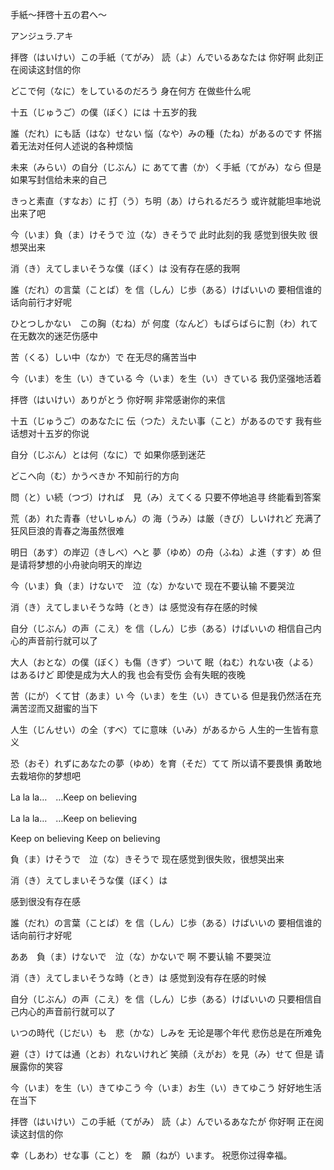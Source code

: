 手紙～拝啓十五の君へ～

アンジュラ.アキ


拝啓（はいけい）この手紙（てがみ）
読（よ）んでいるあなたは
你好啊 此刻正在阅读这封信的你

どこで何（なに）をしているのだろう
身在何方 在做些什么呢


十五（じゅうご）の僕（ぼく）には
十五岁的我

誰（だれ）にも話（はな）せない
悩（なや）みの種（たね）があるのです
怀揣着无法对任何人述说的各种烦恼


未来（みらい）の自分（じぶん）に
あてて書（か）く手紙（てがみ）なら
但是如果写封信给未来的自己

きっと素直（すなお）に
打（う）ち明（あ）けられるだろう
或许就能坦率地说出来了吧


今（いま）負（ま）けそうで 泣（な）きそうで
此时此刻的我 感觉到很失败 很想哭出来

消（き）えてしまいそうな僕（ぼく）は
没有存在感的我啊


誰（だれ）の言葉（ことば）を
信（しん）じ歩（ある）けばいいの
要相信谁的话向前行才好呢


ひとつしかない　この胸（むね）が
何度（なんど）もばらばらに割（わ）れて
在无数次的迷茫伤感中


苦（くる）しい中（なか）で
在无尽的痛苦当中

今（いま）を生（い）きている
今（いま）を生（い）きている
我仍坚强地活着


拝啓（はいけい）ありがとう
你好啊 非常感谢你的来信

十五（じゅうご）のあなたに
伝（つた）えたい事（こと）があるのです
我有些话想对十五岁的你说


自分（じぶん）とは何（なに）で
如果你感到迷茫

どこへ向（む）かうべきか
不知前行的方向

問（と）い続（つづ）ければ　見（み）えてくる
只要不停地追寻 终能看到答案


荒（あ）れた青春（せいしゅん）の
海（うみ）は厳（きび）しいけれど
充满了狂风巨浪的青春之海虽然很难

明日（あす）の岸辺（きしべ）へと
夢（ゆめ）の舟（ふね）よ進（すす）め
但是请将梦想的小舟驶向明天的岸边


今（いま）負（ま）けないで　泣（な）かないで
现在不要认输 不要哭泣

消（き）えてしまいそうな時（とき）は
感觉没有存在感的时候

自分（じぶん）の声（こえ）を
信（しん）じ歩（ある）けばいいの
相信自己内心的声音前行就可以了


大人（おとな）の僕（ぼく）も傷（きず）ついて
眠（ねむ）れない夜（よる）はあるけど
即使是成为大人的我 也会有受伤 会有失眠的夜晚


苦（にが）くて甘（あま）い
今（いま）を生（い）きている
但是我仍然活在充满苦涩而又甜蜜的当下


人生（じんせい）の全（すべ）てに意味（いみ）があるから
人生的一生皆有意义

恐（おそ）れずにあなたの夢（ゆめ）を育（そだ）てて
所以请不要畏惧 勇敢地去栽培你的梦想吧


La la la…　…Keep on believing

La la la…　…Keep on believing

Keep on believing Keep on believing


負（ま）けそうで　泣（な）きそうで
现在感觉到很失败，很想哭出来

消（き）えてしまいそうな僕（ぼく）は

感到很没有存在感

誰（だれ）の言葉（ことば）を
信（しん）じ歩（ある）けばいいの
要相信谁的话向前行才好呢


ああ　負（ま）けないで　泣（な）かないで
啊 不要认输 不要哭泣

消（き）えてしまいそうな時（とき）は
感觉到没有存在感的时候

自分（じぶん）の声（こえ）を
信（しん）じ歩（ある）けばいいの
只要相信自己内心的声音前行就可以了


いつの時代（じだい）も　悲（かな）しみを
无论是哪个年代 悲伤总是在所难免

避（さ）けては通（とお）れないけれど
笑顔（えがお）を見（み）せて
但是 请展露你的笑容

今（いま）を生（い）きてゆこう
今（いま）お生（い）きてゆこう
好好地生活在当下


拝啓（はいけい）この手紙（てがみ）
読（よ）んでいるあなたが
你好啊 正在阅读这封信的你

幸（しあわ）せな事（こと）を　願（ねが）います。
祝愿你过得幸福。